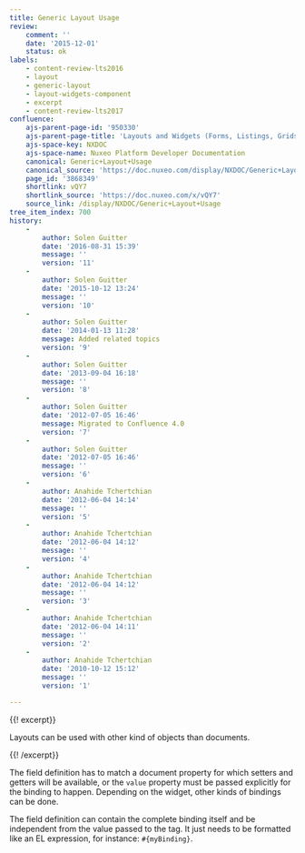 ```yaml
---
title: Generic Layout Usage
review:
    comment: ''
    date: '2015-12-01'
    status: ok
labels:
    - content-review-lts2016
    - layout
    - generic-layout
    - layout-widgets-component
    - excerpt
    - content-review-lts2017
confluence:
    ajs-parent-page-id: '950330'
    ajs-parent-page-title: 'Layouts and Widgets (Forms, Listings, Grids)'
    ajs-space-key: NXDOC
    ajs-space-name: Nuxeo Platform Developer Documentation
    canonical: Generic+Layout+Usage
    canonical_source: 'https://doc.nuxeo.com/display/NXDOC/Generic+Layout+Usage'
    page_id: '3868349'
    shortlink: vQY7
    shortlink_source: 'https://doc.nuxeo.com/x/vQY7'
    source_link: /display/NXDOC/Generic+Layout+Usage
tree_item_index: 700
history:
    - 
        author: Solen Guitter
        date: '2016-08-31 15:39'
        message: ''
        version: '11'
    - 
        author: Solen Guitter
        date: '2015-10-12 13:24'
        message: ''
        version: '10'
    - 
        author: Solen Guitter
        date: '2014-01-13 11:28'
        message: Added related topics
        version: '9'
    - 
        author: Solen Guitter
        date: '2013-09-04 16:18'
        message: ''
        version: '8'
    - 
        author: Solen Guitter
        date: '2012-07-05 16:46'
        message: Migrated to Confluence 4.0
        version: '7'
    - 
        author: Solen Guitter
        date: '2012-07-05 16:46'
        message: ''
        version: '6'
    - 
        author: Anahide Tchertchian
        date: '2012-06-04 14:14'
        message: ''
        version: '5'
    - 
        author: Anahide Tchertchian
        date: '2012-06-04 14:12'
        message: ''
        version: '4'
    - 
        author: Anahide Tchertchian
        date: '2012-06-04 14:12'
        message: ''
        version: '3'
    - 
        author: Anahide Tchertchian
        date: '2012-06-04 14:11'
        message: ''
        version: '2'
    - 
        author: Anahide Tchertchian
        date: '2010-10-12 15:12'
        message: ''
        version: '1'

---
```

{{! excerpt}}

Layouts can be used with other kind of objects than documents.

{{! /excerpt}}

The field definition has to match a document property for which setters and getters will be available, or the `value` property must be passed explicitly for the binding to happen. Depending on the widget, other kinds of bindings can be done.

The field definition can contain the complete binding itself and be independent from the value passed to the tag. It just needs to be formatted like an EL expression, for instance: `#{myBinding}`.
